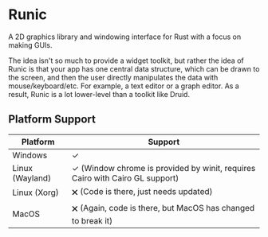 
# Runic

A 2D graphics library and windowing interface for Rust with a focus on making GUIs.

The idea isn't so much to provide a widget toolkit, but rather the idea of Runic is that your app has one central data structure, which can be drawn to the screen, and then the user directly manipulates the data with mouse/keyboard/etc. For example, a text editor or a graph editor. As a result, Runic is a lot lower-level than a toolkit like Druid.

## Platform Support

| Platform | Support |
| -------- | ------- |
| Windows | ✓ |
| Linux (Wayland) | ✓ (Window chrome is provided by winit, requires Cairo with Cairo GL support) |
| Linux (Xorg) | 🗙 (Code is there, just needs updated) |
| MacOS | 🗙 (Again, code is there, but MacOS has changed to break it) |

